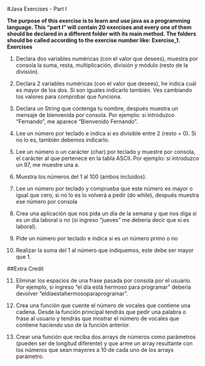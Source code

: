 #Java Exercises - Part I

**The purpose of this exercise is to learn and use java as a programming language. This “part I”
will contain 20 exercises and every one of them should be declared in a different folder with its
main method.
The folders should be called according to the exercise number like: Exercise_1.
Exercises**

1. Declara dos variables numéricas (con el valor que desees), muestra por consola la
suma, resta, multiplicación, división y módulo (resto de la división).

2. Declara 2 variables numéricas (con el valor que desees), he indica cuál es mayor de los
dos. Si son iguales indicarlo también. Ves cambiando los valores para comprobar que
funciona.

3. Declara un String que contenga tu nombre, después muestra un mensaje de bienvenida
por consola. Por ejemplo: si introduzco “Fernando”, me aparece “Bienvenido Fernando”.

4. Lee un número por teclado e indica si es divisible entre 2 (resto = 0). Si no lo es,
también debemos indicarlo.

5. Lee un número o un carácter (char) por teclado y muestre por consola, el carácter al que
pertenece en la tabla ASCII. Por ejemplo: si introduzco un 97, me muestre una a.

6. Muestra los números del 1 al 100 (ambos incluidos).

7. Lee un número por teclado y comprueba que este número es mayor o igual que cero, si
no lo es lo volverá a pedir (do while), después muestra ese número por consola

8. Crea una aplicación que nos pida un día de la semana y que nos diga si es un día
laboral o no (si ingreso “jueves” me debería decir que si es laboral).

9. Pide un número por teclado e indica si es un número primo o no

10. Realizar la suma del 1 al número que indiquemos, este debe ser mayor que 1.

##Extra Credit

11. Eliminar los espacios de una frase pasada por consola por el usuario. Por ejemplo, si
ingreso “el dia está hermoso para programar” debería devolver
“eldiaestahermosoparaprogramar”.

12. Crea una función que cuente el número de vocales que contiene una cadena.
Desde la función principal tendrás que pedir una palabra o frase al usuario y tendrás
que mostrar el número de vocales que contiene haciendo uso de la función anterior.

13. Crear una función que reciba dos arrays de números como parámetros (pueden ser
de longitud diferente) y que arme un array resultante con los números que sean
mayores a 10 de cada uno de los arrays parámetro.
